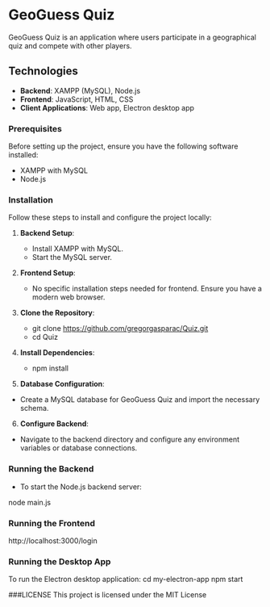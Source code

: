 # GeoGuess Quiz

GeoGuess Quiz is an application where users participate in a geographical quiz and compete with other players.

## Technologies

- **Backend**: XAMPP (MySQL), Node.js
- **Frontend**: JavaScript, HTML, CSS
- **Client Applications**: Web app, Electron desktop app

### Prerequisites

Before setting up the project, ensure you have the following software installed:

- XAMPP with MySQL
- Node.js

### Installation

Follow these steps to install and configure the project locally:

1. **Backend Setup**:
   - Install XAMPP with MySQL.
   - Start the MySQL server.

2. **Frontend Setup**:
   - No specific installation steps needed for frontend. Ensure you have a modern web browser.

3. **Clone the Repository**:
   - git clone https://github.com/gregorgasparac/Quiz.git
   - cd Quiz
     
4. **Install Dependencies**:
   - npm install
     
5. **Database Configuration**:
- Create a MySQL database for GeoGuess Quiz and import the necessary schema.

6. **Configure Backend**:
- Navigate to the backend directory and configure any environment variables or database connections.

### Running the Backend

- To start the Node.js backend server:

node main.js

### Running the Frontend

http://localhost:3000/login

### Running the Desktop App

To run the Electron desktop application:
cd my-electron-app
npm start

###LICENSE
This project is licensed under the MIT License



